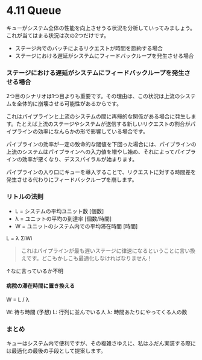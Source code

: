 # 4.11 Queue

キューがシステム全体の性能を向上させうる状況を分析していってみましょう。これが当てはまる状況は次の2つだけです。

* ステージ内でのバッチによるリクエストが時間を節約する場合
* ステージにおける遅延がシステムにフィードバックループを発生させる場合

### ステージにおける遅延がシステムにフィードバックループを発生させる場合

2つ目のシナリオは1つ目よりも重要です。その理由は、この状況は上流のシステムを全体的に崩壊させる可能性があるからです。

これはパイプラインと上流のシステムの間に再帰的な関係がある場合に発生します。たとえば上流のステージやシステムが送信する新しいリクエストの割合がパイプラインの効率になんらかの形で影響している場合です。

パイプラインの効率が一定の致命的な閾値を下回った場合には、パイプラインの上流のシステムはパイプラインへの入力値を増やし始め、それによってパイプラインの効率が悪くなり、デススパイラルが始まります。

パイプラインの入り口にキューを導入することで、リクエストに対する時間差を発生させる代わりにフィードバックループを崩します。

### リトルの法則

* L = システムの平均ユニット数 [個数]
* λ = ユニットの平均の到達率 [個数/時間]
* W = ユニットのシステム内での平均滞在時間 [時間]

L = λ ΣiWi

> これはパイプラインが最も遅いステージに律速になるということに言い換えです。どこもかしこも最適化しなければなりません！

↑なに言っているか不明

#### 病院の滞在時間に置き換える

W = L / λ

W: 待ち時間 (予想)
L: 行列に並んでいる人
λ: 時間あたりにやってくる人の数

### まとめ

キューはシステム内で便利ですが、その複雑さゆえに、私はふだん実装する際には最適化の最後の手段として提案します。